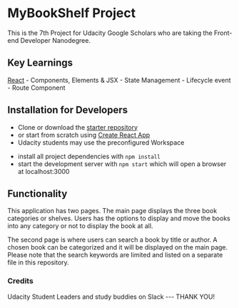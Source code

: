# MyBookShelf Project

This is the 7th Project for Udacity Google Scholars who are taking the Front-end Developer Nanodegree.

## Key Learnings

  [React](https://reactjs.org/)
    - Components, Elements & JSX
    - State Management
    - Lifecycle event
    - Route Component

## Installation for Developers

  - Clone or download the [starter repository](https://github.com/udacity/reactnd-project-myreads-starter)
  - or start from scratch using [Create React App](https://github.com/facebookincubator/create-react-app)
  - Udacity students may use the preconfigured Workspace

  * install all project dependencies with `npm install`
  * start the development server with `npm start` which will open a browser at localhost:3000

## Functionality

This application has two pages.  The main page displays the three book categories or shelves. Users has the options to display and move the books into any category or not to display the book at all.

The second page is where users can search a book by title or author. A chosen book can be categorized and it will be displayed on the main page.  Please note that the search keywords are limited and listed on a separate file in this repository.

### Credits

Udacity Student Leaders and study buddies on Slack --- THANK YOU!
